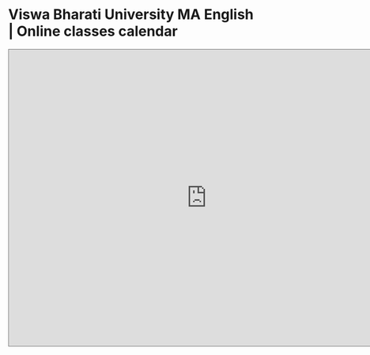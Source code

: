 # Viswa Bharati University MA English | Online classes calendar

<iframe src="https://calendar.google.com/calendar/embed?height=600&amp;wkst=2&amp;bgcolor=%23ffffff&amp;ctz=Asia%2FKolkata&amp;src=dmJ1LmNhbGVuZGFyQGdtYWlsLmNvbQ&amp;color=%23039BE5&amp;title=MA%20English%20Class%20Schedule&amp;mode=AGENDA" style="border:solid 1px #777" width="800" height="600" frameborder="0" scrolling="no"></iframe>
